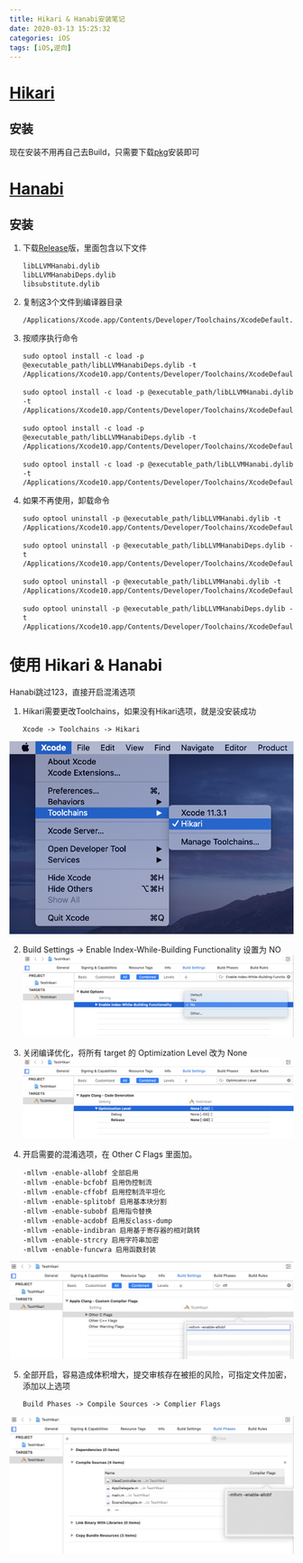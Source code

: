 ```yaml
---
title: Hikari & Hanabi安装笔记
date: 2020-03-13 15:25:32
categories: iOS
tags: [iOS,逆向]
---
```


# [Hikari](https://github.com/HikariObfuscator/Hikari "Hikari")
## 安装
现在安装不用再自己去Build，只需要下载[pkg][1]安装即可

# [Hanabi](https://github.com/HikariObfuscator/Hanabi "Hanabi")
## 安装

1. 下载[Release][2]版，里面包含以下文件

   ```
   libLLVMHanabi.dylib
   libLLVMHanabiDeps.dylib
   libsubstitute.dylib
   ```
2. 复制这3个文件到编译器目录

   ```
   /Applications/Xcode.app/Contents/Developer/Toolchains/XcodeDefault.xctoolchain/usr/bin/
   ```
3. 按顺序执行命令

   ```shell
   sudo optool install -c load -p @executable_path/libLLVMHanabiDeps.dylib -t /Applications/Xcode10.app/Contents/Developer/Toolchains/XcodeDefault.xctoolchain/usr/bin/clang
   
   sudo optool install -c load -p @executable_path/libLLVMHanabi.dylib -t /Applications/Xcode10.app/Contents/Developer/Toolchains/XcodeDefault.xctoolchain/usr/bin/clang
   
   sudo optool install -c load -p @executable_path/libLLVMHanabiDeps.dylib -t /Applications/Xcode10.app/Contents/Developer/Toolchains/XcodeDefault.xctoolchain/usr/bin/swiftc
   
   sudo optool install -c load -p @executable_path/libLLVMHanabi.dylib -t /Applications/Xcode10.app/Contents/Developer/Toolchains/XcodeDefault.xctoolchain/usr/bin/swiftc
   ```
4. 如果不再使用，卸载命令

   ```shell
   sudo optool uninstall -p @executable_path/libLLVMHanabi.dylib -t /Applications/Xcode10.app/Contents/Developer/Toolchains/XcodeDefault.xctoolchain/usr/bin/clang
   
   sudo optool uninstall -p @executable_path/libLLVMHanabiDeps.dylib -t /Applications/Xcode10.app/Contents/Developer/Toolchains/XcodeDefault.xctoolchain/usr/bin/clang
   
   sudo optool uninstall -p @executable_path/libLLVMHanabi.dylib -t /Applications/Xcode10.app/Contents/Developer/Toolchains/XcodeDefault.xctoolchain/usr/bin/swiftc
   
   sudo optool uninstall -p @executable_path/libLLVMHanabiDeps.dylib -t /Applications/Xcode10.app/Contents/Developer/Toolchains/XcodeDefault.xctoolchain/usr/bin/swiftc
   ```
# 使用 Hikari & Hanabi

Hanabi跳过123，直接开启混淆选项

1. Hikari需要更改Toolchains，如果没有Hikari选项，就是没安装成功

   ```
   Xcode -> Toolchains -> Hikari 
   ```

![](/images/selectHikari.png)

2. Build Settings -> Enable Index-While-Building Functionality 设置为 NO
![](/images/EnableIndex-While-BuildingFunctionality.png)

3. 关闭编译优化，将所有 target 的 Optimization Level 改为 None
![](/images/OptimizationNone.png)

4. 开启需要的混淆选项，在 Other C Flags 里面加。

   ```
   -mllvm -enable-allobf 全部启用
   -mllvm -enable-bcfobf 启用伪控制流  
   -mllvm -enable-cffobf 启用控制流平坦化
   -mllvm -enable-splitobf 启用基本块分割  
   -mllvm -enable-subobf 启用指令替换  
   -mllvm -enable-acdobf 启用反class-dump  
   -mllvm -enable-indibran 启用基于寄存器的相对跳转  
   -mllvm -enable-strcry 启用字符串加密  
   -mllvm -enable-funcwra 启用函数封装
   ```

![](/images/FlagsSet.png)

5. 全部开启，容易造成体积增大，提交审核存在被拒的风险，可指定文件加密，添加以上选项

   ```
   Build Phases -> Compile Sources -> Complier Flags 
   ```

![](/images/ComplierFlags.png)



[1]:https://github.com/HikariObfuscator/Hikari/releases/download/20190327/HikariObfuscatorInstaller-2019.03.27.pkg
[2]:https://github.com/HikariObfuscator/Hanabi/releases/download/7.0%401b02aa%40LoaderV4/7.0@1b02aa@LoaderV4.zip

